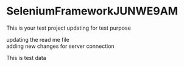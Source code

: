 # SeleniumFrameworkJUNWE9AM

This is your test project
updating for test purpose

updating the read me file </br>
adding new changes for server connection

This is test data



